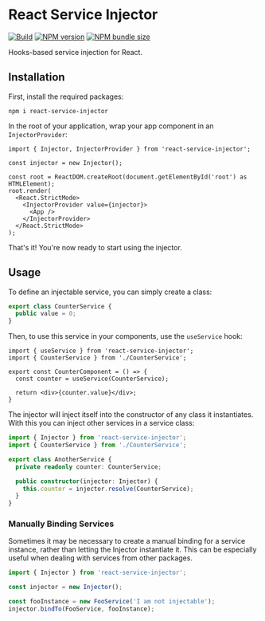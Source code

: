 # React Service Injector

[![Build](https://github.com/LucaScorpion/react-service-injector/actions/workflows/build.yml/badge.svg)](https://github.com/LucaScorpion/react-service-injector/actions/workflows/build.yml)
[![NPM version](https://img.shields.io/npm/v/react-service-injector)](https://www.npmjs.com/package/react-service-injector)
[![NPM bundle size](https://img.shields.io/bundlephobia/min/react-service-injector)](https://www.npmjs.com/package/react-service-injector)

Hooks-based service injection for React.

## Installation

First, install the required packages:

```shell
npm i react-service-injector
```

In the root of your application, wrap your app component in an `InjectorProvider`:

```tsx
import { Injector, InjectorProvider } from 'react-service-injector';

const injector = new Injector();

const root = ReactDOM.createRoot(document.getElementById('root') as HTMLElement);
root.render(
  <React.StrictMode>
    <InjectorProvider value={injector}>
      <App />
    </InjectorProvider>
  </React.StrictMode>
);
```

That's it!
You're now ready to start using the injector.

## Usage

To define an injectable service, you can simply create a class:

```typescript
export class CounterService {
  public value = 0;
}
```

Then, to use this service in your components, use the `useService` hook:

```tsx
import { useService } from 'react-service-injector';
import { CounterService } from './CounterService';

export const CounterComponent = () => {
  const counter = useService(CounterService);

  return <div>{counter.value}</div>;
}
```

The injector will inject itself into the constructor of any class it instantiates.
With this you can inject other services in a service class:

```typescript
import { Injector } from 'react-service-injector';
import { CounterService } from './CounterService';

export class AnotherService {
  private readonly counter: CounterService;

  public constructor(injector: Injector) {
    this.counter = injector.resolve(CounterService);
  }
}
```

### Manually Binding Services

Sometimes it may be necessary to create a manual binding for a service instance,
rather than letting the Injector instantiate it.
This can be especially useful when dealing with services from other packages.

```typescript
import { Injector } from 'react-service-injector';

const injector = new Injector();

const fooInstance = new FooService('I am not injectable');
injector.bindTo(FooService, fooInstance);
```
